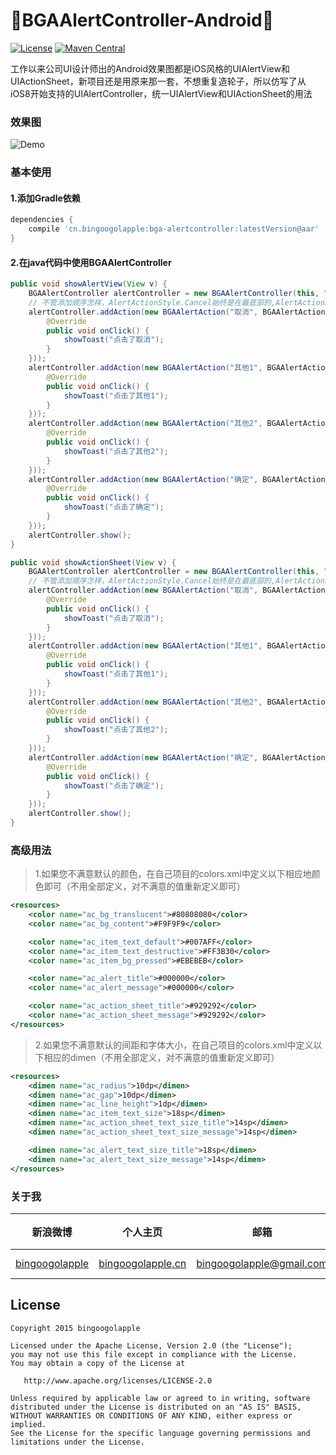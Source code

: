# :running:BGAAlertController-Android:running:

[![License](https://img.shields.io/badge/license-Apache%202-green.svg)](https://www.apache.org/licenses/LICENSE-2.0)
[![Maven Central](https://maven-badges.herokuapp.com/maven-central/cn.bingoogolapple/bga-alertcontroller/badge.svg)](https://maven-badges.herokuapp.com/maven-central/cn.bingoogolapple/bga-alertcontroller)

工作以来公司UI设计师出的Android效果图都是iOS风格的UIAlertView和UIActionSheet，新项目还是用原来那一套，不想重复造轮子，所以仿写了从iOS8开始支持的UIAlertController，统一UIAlertView和UIActionSheet的用法

### 效果图

![Demo](http://7xk9dj.com1.z0.glb.clouddn.com/alertcontroller/screenshots/alertcontroller2.gif)

### 基本使用

#### 1.添加Gradle依赖

``` groovy
dependencies {
    compile 'cn.bingoogolapple:bga-alertcontroller:latestVersion@aar'
}
```

#### 2.在java代码中使用BGAAlertController

``` Java
public void showAlertView(View v) {
    BGAAlertController alertController = new BGAAlertController(this, "我是标题", "我是很长很长很长很长很长很长很长很长很长很长很长很长的消息", BGAAlertController.AlertControllerStyle.Alert);
    // 不管添加顺序怎样，AlertActionStyle.Cancel始终是在最底部的,AlertActionStyle.Default和AlertActionStyle.Destructive按添加的先后顺序显示
    alertController.addAction(new BGAAlertAction("取消", BGAAlertAction.AlertActionStyle.Cancel, new BGAAlertAction.Delegate() {
        @Override
        public void onClick() {
            showToast("点击了取消");
        }
    }));
    alertController.addAction(new BGAAlertAction("其他1", BGAAlertAction.AlertActionStyle.Default, new BGAAlertAction.Delegate() {
        @Override
        public void onClick() {
            showToast("点击了其他1");
        }
    }));
    alertController.addAction(new BGAAlertAction("其他2", BGAAlertAction.AlertActionStyle.Default, new BGAAlertAction.Delegate() {
        @Override
        public void onClick() {
            showToast("点击了其他2");
        }
    }));
    alertController.addAction(new BGAAlertAction("确定", BGAAlertAction.AlertActionStyle.Destructive, new BGAAlertAction.Delegate() {
        @Override
        public void onClick() {
            showToast("点击了确定");
        }
    }));
    alertController.show();
}

public void showActionSheet(View v) {
    BGAAlertController alertController = new BGAAlertController(this, "我是标题", "我是很长很长很长很长很长很长很长很长很长很长很长很长的消息", BGAAlertController.AlertControllerStyle.ActionSheet);
    // 不管添加顺序怎样，AlertActionStyle.Cancel始终是在最底部的,AlertActionStyle.Default和AlertActionStyle.Destructive按添加的先后顺序显示
    alertController.addAction(new BGAAlertAction("取消", BGAAlertAction.AlertActionStyle.Cancel, new BGAAlertAction.Delegate() {
        @Override
        public void onClick() {
            showToast("点击了取消");
        }
    }));
    alertController.addAction(new BGAAlertAction("其他1", BGAAlertAction.AlertActionStyle.Default, new BGAAlertAction.Delegate() {
        @Override
        public void onClick() {
            showToast("点击了其他1");
        }
    }));
    alertController.addAction(new BGAAlertAction("其他2", BGAAlertAction.AlertActionStyle.Default, new BGAAlertAction.Delegate() {
        @Override
        public void onClick() {
            showToast("点击了其他2");
        }
    }));
    alertController.addAction(new BGAAlertAction("确定", BGAAlertAction.AlertActionStyle.Destructive, new BGAAlertAction.Delegate() {
        @Override
        public void onClick() {
            showToast("点击了确定");
        }
    }));
    alertController.show();
}
```

### 高级用法

> 1.如果您不满意默认的颜色，在自己项目的colors.xml中定义以下相应地颜色即可（不用全部定义，对不满意的值重新定义即可）

``` xml
<resources>
    <color name="ac_bg_translucent">#80808080</color>
    <color name="ac_bg_content">#F9F9F9</color>

    <color name="ac_item_text_default">#007AFF</color>
    <color name="ac_item_text_destructive">#FF3B30</color>
    <color name="ac_item_bg_pressed">#EBEBEB</color>

    <color name="ac_alert_title">#000000</color>
    <color name="ac_alert_message">#000000</color>

    <color name="ac_action_sheet_title">#929292</color>
    <color name="ac_action_sheet_message">#929292</color>
</resources>
```

> 2.如果您不满意默认的间距和字体大小，在自己项目的colors.xml中定义以下相应的dimen（不用全部定义，对不满意的值重新定义即可）

``` xml
<resources>
    <dimen name="ac_radius">10dp</dimen>
    <dimen name="ac_gap">10dp</dimen>
    <dimen name="ac_line_height">1dp</dimen>
    <dimen name="ac_item_text_size">18sp</dimen>
    <dimen name="ac_action_sheet_text_size_title">14sp</dimen>
    <dimen name="ac_action_sheet_text_size_message">14sp</dimen>

    <dimen name="ac_alert_text_size_title">18sp</dimen>
    <dimen name="ac_alert_text_size_message">14sp</dimen>
</resources>
```

### 关于我

| 新浪微博 | 个人主页 | 邮箱 | BGA系列开源库QQ群 |
| ------------ | ------------- | ------------ | ------------ |
| <a href="http://weibo.com/bingoogol" target="_blank">bingoogolapple</a> | <a  href="http://www.bingoogolapple.cn" target="_blank">bingoogolapple.cn</a>  | <a href="mailto:bingoogolapple@gmail.com" target="_blank">bingoogolapple@gmail.com</a> | ![BGA_CODE_CLUB](http://7xk9dj.com1.z0.glb.clouddn.com/BGA_CODE_CLUB.png?imageView2/2/w/200) |

## License

```
Copyright 2015 bingoogolapple

Licensed under the Apache License, Version 2.0 (the "License");
you may not use this file except in compliance with the License.
You may obtain a copy of the License at

   http://www.apache.org/licenses/LICENSE-2.0

Unless required by applicable law or agreed to in writing, software
distributed under the License is distributed on an "AS IS" BASIS,
WITHOUT WARRANTIES OR CONDITIONS OF ANY KIND, either express or implied.
See the License for the specific language governing permissions and
limitations under the License.
```

